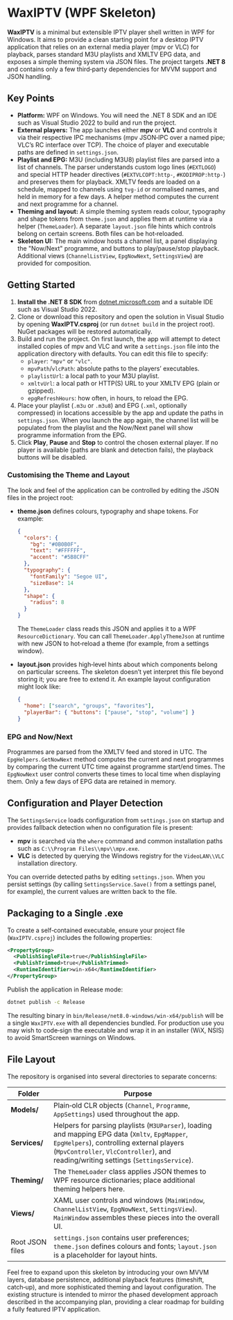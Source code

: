 # WaxIPTV (WPF Skeleton)

**WaxIPTV** is a minimal but extensible IPTV player shell written in WPF for
Windows.  It aims to provide a clean starting point for a desktop IPTV
application that relies on an external media player (mpv or VLC) for
playback, parses standard M3U playlists and XMLTV EPG data, and exposes a
simple theming system via JSON files.  The project targets **.NET 8** and
contains only a few third‑party dependencies for MVVM support and JSON
handling.

## Key Points

- **Platform:** WPF on Windows.  You will need the .NET 8 SDK and an IDE
  such as Visual Studio 2022 to build and run the project.
- **External players:** The app launches either **mpv** or **VLC** and
  controls it via their respective IPC mechanisms (mpv JSON‑IPC over a
  named pipe; VLC’s RC interface over TCP).  The choice of player and
  executable paths are defined in `settings.json`.
- **Playlist and EPG:** M3U (including M3U8) playlist files are parsed
  into a list of channels.  The parser understands custom logo lines
  (`#EXTLOGO`) and special HTTP header directives (`#EXTVLCOPT:http-`,
  `#KODIPROP:http-`) and preserves them for playback.  XMLTV feeds are
  loaded on a schedule, mapped to channels using `tvg-id` or normalised
  names, and held in memory for a few days.  A helper method computes the
  current and next programme for a channel.
- **Theming and layout:** A simple theming system reads colour, typography
  and shape tokens from `theme.json` and applies them at runtime via a
  helper (`ThemeLoader`).  A separate `layout.json` file hints which
  controls belong on certain screens.  Both files can be hot‑reloaded.
- **Skeleton UI:** The main window hosts a channel list, a panel
  displaying the "Now/Next" programme, and buttons to play/pause/stop
  playback.  Additional views (`ChannelListView`, `EpgNowNext`,
  `SettingsView`) are provided for composition.

## Getting Started

1. **Install the .NET 8 SDK** from [dotnet.microsoft.com](https://dotnet.microsoft.com/download) and a suitable IDE such as Visual Studio 2022.
2. Clone or download this repository and open the solution in Visual Studio by opening **WaxIPTV.csproj** (or run `dotnet build` in the project root).  NuGet packages will be restored automatically.
3. Build and run the project.  On first launch, the app will attempt to detect installed copies of mpv and VLC and write a `settings.json` file into the application directory with defaults.  You can edit this file to specify:
   - `player`: `"mpv"` or `"vlc"`.
   - `mpvPath`/`vlcPath`: absolute paths to the players’ executables.
   - `playlistUrl`: a local path to your M3U playlist.
   - `xmltvUrl`: a local path or HTTP(S) URL to your XMLTV EPG (plain or gzipped).
   - `epgRefreshHours`: how often, in hours, to reload the EPG.
4. Place your playlist (`.m3u` or `.m3u8`) and EPG (`.xml`, optionally compressed) in locations accessible by the app and update the paths in `settings.json`.  When you launch the app again, the channel list will be populated from the playlist and the Now/Next panel will show programme information from the EPG.
5. Click **Play**, **Pause** and **Stop** to control the chosen external player.  If no player is available (paths are blank and detection fails), the playback buttons will be disabled.

### Customising the Theme and Layout

The look and feel of the application can be controlled by editing the JSON files in the project root:

- **theme.json** defines colours, typography and shape tokens.  For example:

  ```json
  {
    "colors": {
      "bg": "#0B0B0F",
      "text": "#FFFFFF",
      "accent": "#5B8CFF"
    },
    "typography": {
      "fontFamily": "Segoe UI",
      "sizeBase": 14
    },
    "shape": {
      "radius": 8
    }
  }
  ```

  The `ThemeLoader` class reads this JSON and applies it to a WPF
  `ResourceDictionary`.  You can call `ThemeLoader.ApplyThemeJson` at
  runtime with new JSON to hot‑reload a theme (for example, from a
  settings window).

- **layout.json** provides high‑level hints about which components belong
  on particular screens.  The skeleton doesn’t yet interpret this file
  beyond storing it; you are free to extend it.  An example layout
  configuration might look like:

  ```json
  {
    "home": ["search", "groups", "favorites"],
    "playerBar": { "buttons": ["pause", "stop", "volume"] }
  }
  ```

### EPG and Now/Next

Programmes are parsed from the XMLTV feed and stored in UTC.  The
`EpgHelpers.GetNowNext` method computes the current and next programmes by
comparing the current UTC time against programme start/end times.  The
`EpgNowNext` user control converts these times to local time when
displaying them.  Only a few days of EPG data are retained in memory.

## Configuration and Player Detection

The `SettingsService` loads configuration from `settings.json` on startup
and provides fallback detection when no configuration file is present:

- **mpv** is searched via the `where` command and common installation
  paths such as `C:\\Program Files\\mpv\\mpv.exe`.
- **VLC** is detected by querying the Windows registry for the
  `VideoLAN\\VLC` installation directory.

You can override detected paths by editing `settings.json`.  When you
persist settings (by calling `SettingsService.Save()` from a settings
panel, for example), the current values are written back to the file.

## Packaging to a Single .exe

To create a self‑contained executable, ensure your project file
(`WaxIPTV.csproj`) includes the following properties:

```xml
<PropertyGroup>
  <PublishSingleFile>true</PublishSingleFile>
  <PublishTrimmed>true</PublishTrimmed>
  <RuntimeIdentifier>win-x64</RuntimeIdentifier>
</PropertyGroup>
```

Publish the application in Release mode:

```bash
dotnet publish -c Release
```

The resulting binary in `bin/Release/net8.0-windows/win-x64/publish` will be a single
`WaxIPTV.exe` with all dependencies bundled.  For production use you may wish to
code‑sign the executable and wrap it in an installer (WiX, NSIS) to avoid
SmartScreen warnings on Windows.

## File Layout

The repository is organised into several directories to separate concerns:

| Folder             | Purpose |
|--------------------|---------|
| **Models/**        | Plain‑old CLR objects (`Channel`, `Programme`, `AppSettings`) used throughout the app. |
| **Services/**      | Helpers for parsing playlists (`M3UParser`), loading and mapping EPG data (`Xmltv`, `EpgMapper`, `EpgHelpers`), controlling external players (`MpvController`, `VlcController`), and reading/writing settings (`SettingsService`). |
| **Theming/**       | The `ThemeLoader` class applies JSON themes to WPF resource dictionaries; place additional theming helpers here. |
| **Views/**         | XAML user controls and windows (`MainWindow`, `ChannelListView`, `EpgNowNext`, `SettingsView`).  `MainWindow` assembles these pieces into the overall UI. |
| Root JSON files    | `settings.json` contains user preferences; `theme.json` defines colours and fonts; `layout.json` is a placeholder for layout hints. |

Feel free to expand upon this skeleton by introducing your own MVVM layers,
database persistence, additional playback features (timeshift, catch‑up),
and more sophisticated theming and layout configuration.  The existing
structure is intended to mirror the phased development approach described
in the accompanying plan, providing a clear roadmap for building a fully
featured IPTV application.